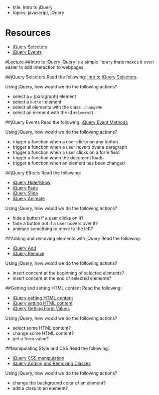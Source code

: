 - title: Intro to jQuery
- topics: javascript, jQuery

# Resources
- [jQuery Selectors](http://www.w3schools.com/jquery/jquery_selectors.asp)
- [jQuery Events](http://www.w3schools.com/jquery/jquery_events.asp)

#Lecture
##Intro to jQuery
jQuery is a simple library thats makes it even easier to add interaction to webpages. 

##jQuery Selectors
Read the following: [Inro to jQuery Selectors](http://www.w3schools.com/jquery/jquery_selectors.asp).

Using jQuery, how would we do the following actions?
- select a `p` (paragraph) element
- select a `button` element
- select all elements with the class `.changeMe`
- select an element with the id `#element1`

##jQuery Events
Read the following: [jQuery Event Methods](http://www.w3schools.com/jquery/jquery_events.asp)

Using jQuery, how would we do the following actions?
- trigger a function when a user clicks on any button
- trigger a function when a user hovers over a paragraph
- trigger a function when a user clicks on a form field
- trigger a function when the document loads
- trigger a function when an element has been changed

##jQuery Effects
Read the following: 
- [jQuery Hide/Show](http://www.w3schools.com/jquery/jquery_hide_show.asp)
- [jQuery Fade](http://www.w3schools.com/jquery/jquery_fade.asp)
- [jQuery Slide](http://www.w3schools.com/jquery/jquery_slide.asp)
- [jQuery Animate](http://www.w3schools.com/jquery/jquery_animate.asp)

Using jQuery, how would we do the following actions?
- hide a button if a user clicks on it?
- fade a button out if a user hovers over it?
- animate something to move to the left?

##Adding and removing elements with jQuery
Read the following: 
- [jQuery Add](http://www.w3schools.com/jquery/jquery_dom_add.asp)
- [jQuery Remove](http://www.w3schools.com/jquery/jquery_dom_remove.asp)

Using jQuery, how would we do the following actions?
- insert concent at the beginning of selected elements?
- insert concent at the end of selected elements?

##Getting and setting HTML content
Read the following: 
- [jQuery getting HTML content](http://www.w3schools.com/jquery/jquery_dom_get.asp)
- [jQuery setting HTML content](http://www.w3schools.com/jquery/jquery_dom_set.asp)
- [jQuery Getting Form Values](http://www.w3schools.com/jquery/html_val.asp)

Using jQuery, how would we do the following actions?
- select some HTML content?
- change some HTML content?
- get a form value?

##Manipulating Style and CSS
Read the following: 
- [jQuery CSS manipulation](http://www.w3schools.com/jquery/jquery_css.asp)
- [jQuery Adding and Removing Classes](http://www.w3schools.com/jquery/html_addclass.asp)

Using jQuery, how would we do the following actions?
- change the background color of an element?
- add a class to an element?
